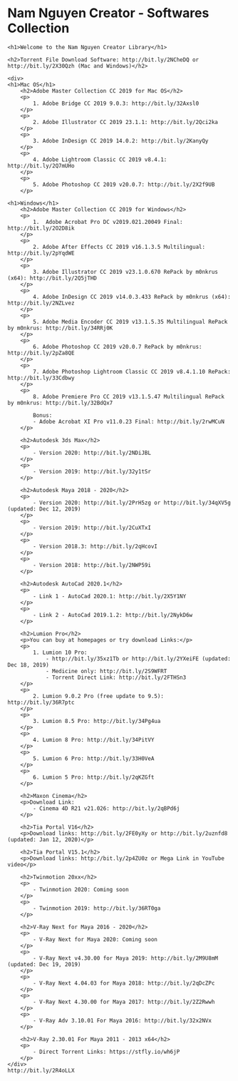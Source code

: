 # Nam Nguyen Creator - Softwares Collection
    <h1>Welcome to the Nam Nguyen Creator Library</h1>
    
    <h2>Torrent File Download Software: http://bit.ly/2NCheDQ or http://bit.ly/2X30Qzh (Mac and Windows)</h2>
    
    <div>
    <h1>Mac OS</h1>
		<h2>Adobe Master Collection CC 2019 for Mac OS</h2>
		<p>
            1. Adobe Bridge CC 2019 9.0.3: http://bit.ly/32Axsl0
        </p>
        <p>
            2. Adobe Illustrator CC 2019 23.1.1: http://bit.ly/2Qci2ka
        </p>
        <p>
            3. Adobe InDesign CC 2019 14.0.2: http://bit.ly/2KanyQy
        </p>
        <p>
            4. Adobe Lightroom Classic CC 2019 v8.4.1: http://bit.ly/2Q7mUHo
        </p>
        <p>
            5. Adobe Photoshop CC 2019 v20.0.7: http://bit.ly/2X2f9UB
		</p>
		
	<h1>Windows</h1>	
		<h2>Adobe Master Collection CC 2019 for Windows</h2>
		<p>
            1.  Adobe Acrobat Pro DC v2019.021.20049 Final: http://bit.ly/2O2D8ik
        </p>
        <p>
            2. Adobe After Effects CC 2019 v16.1.3.5 Multilingual: http://bit.ly/2pYqdWE
        </p>
        <p>
            3. Adobe Illustrator CC 2019 v23.1.0.670 RePack by m0nkrus (x64): http://bit.ly/2Q5jTHD
        </p>
        <p>
            4. Adobe InDesign CC 2019 v14.0.3.433 RePack by m0nkrus (x64): http://bit.ly/2NZLvez
        </p>
        <p>
            5. Adobe Media Encoder CC 2019 v13.1.5.35 Multilingual RePack by m0nkrus: http://bit.ly/34RRj0K
        </p>
        <p>
            6. Adobe Photoshop CC 2019 v20.0.7 RePack by m0nkrus: http://bit.ly/2pZa8QE
        </p>
        <p>
            7. Adobe Photoshop Lightroom Classic CC 2019 v8.4.1.10 RePack: http://bit.ly/33Cdbwy
        </p>
        <p>
            8. Adobe Premiere Pro CC 2019 v13.1.5.47 Multilingual RePack by m0nkrus: http://bit.ly/32BdQx7 
            
            Bonus:  
            - Adobe Acrobat XI Pro v11.0.23 Final: http://bit.ly/2rwMCuN
		</p>
		
        <h2>Autodesk 3ds Max</h2>
        <p>
            - Version 2020: http://bit.ly/2NDiJBL 
        </p>
        <p>
            - Version 2019: http://bit.ly/32y1tSr 
        </p>
        
        <h2>Autodesk Maya 2018 - 2020</h2>
        <p>
            - Version 2020: http://bit.ly/2PrH5zg or http://bit.ly/34qXV5g (updated: Dec 12, 2019)
        </p>
        <p> 
            - Version 2019: http://bit.ly/2CuXTxI
        </p>
        <p>
            - Version 2018.3: http://bit.ly/2qHcovI
        </p>
        <p>
            - Version 2018: http://bit.ly/2NWP59i
        </p>
        
        <h2>Autodesk AutoCad 2020.1</h2>
		<p>
            - Link 1 - AutoCad 2020.1: http://bit.ly/2X5Y1NY
        </p>
        <p> 
            - Link 2 - AutoCad 2019.1.2: http://bit.ly/2NykD6w
		</p>
        
        <h2>Lumion Pro</h2>
    	<p>You can buy at homepages or try download Links:</p>
    	<p>
			1. Lumion 10 Pro:  
			    - http://bit.ly/35xz1Tb or http://bit.ly/2YXeiFE (updated: Dec 18, 2019) 
			    - Medicine only: http://bit.ly/2S9WFRT 
			    - Torrent Direct Link: http://bit.ly/2FTHSn3
		</p>
        <p>
			2. Lumion 9.0.2 Pro (free update to 9.5): http://bit.ly/36R7ptc
		</p>
        <p>
			3. Lumion 8.5 Pro: http://bit.ly/34Pg4ua
		</p>
        <p>
			4. Lumion 8 Pro: http://bit.ly/34PitVY
		</p>
        <p>
			5. Lumion 6 Pro: http://bit.ly/33H0VeA
		</p>
        <p>
			6. Lumion 5 Pro: http://bit.ly/2qKZGft
		</p>
        
		<h2>Maxon Cinema</h2>
		<p>Download Link: 
            - Cinema 4D R21 v21.026: http://bit.ly/2qBPd6j
        </p>
        
        <h2>Tia Portal V16</h2>
		<p>Download links: http://bit.ly/2FE0yXy or http://bit.ly/2uznfd8 (updated: Jan 12, 2020)</p>
		
		<h2>Tia Portal V15.1</h2>
		<p>Download links: http://bit.ly/2p4ZU0z or Mega Link in YouTube video</p>
        
        <h2>Twinmotion 20xx</h2>
        <p>
            - Twinmotion 2020: Coming soon
        </p>
        <p>
            - Twinmotion 2019: http://bit.ly/36RT0ga 
        </p>
        
        <h2>V-Ray Next for Maya 2016 - 2020</h2>
        <p>
            - V-Ray Next for Maya 2020: Coming soon
        </p>
        <p>
            - V-Ray Next v4.30.00 for Maya 2019: http://bit.ly/2M9U8mM (updated: Dec 19, 2019)
        </p>
        <p>
            - V-Ray Next 4.04.03 for Maya 2018: http://bit.ly/2qDcZPc
        </p>
        <p>
            - V-Ray Next 4.30.00 for Maya 2017: http://bit.ly/2Z2Rwwh
        </p>
        <p>
            - V-Ray Adv 3.10.01 For Maya 2016: http://bit.ly/32x2NVx 
        </p>
        
        <h2>V-Ray 2.30.01 For Maya 2011 - 2013 x64</h2>
        <p>
            - Direct Torrent Links: https://stfly.io/wh6jP
        </p>
    </div>
    http://bit.ly/2R4oLLX


